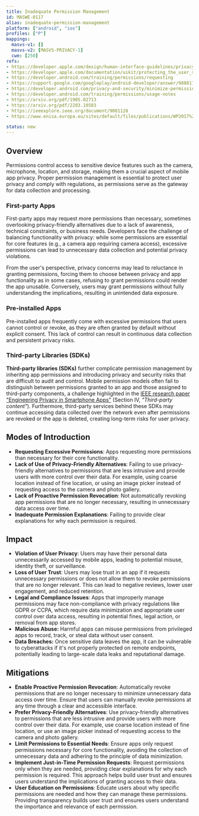 ```yaml
---
title: Inadequate Permission Management
id: MASWE-0117
alias: inadequate-permission-management
platform: ["android", "ios"]
profiles: ["P"]
mappings:
  masvs-v1: []
  masvs-v2: [MASVS-PRIVACY-1]
  cwe: [250]
refs:
- https://developer.apple.com/design/human-interface-guidelines/privacy#Requesting-permission
- https://developer.apple.com/documentation/uikit/protecting_the_user_s_privacy/requesting_access_to_protected_resources
- https://developer.android.com/training/permissions/requesting
- https://support.google.com/googleplay/android-developer/answer/9888170?hl=en
- https://developer.android.com/privacy-and-security/minimize-permission-requests
- https://developer.android.com/training/permissions/usage-notes
- https://arxiv.org/pdf/1905.02713
- https://arxiv.org/pdf/2203.10583
- https://ieeexplore.ieee.org/document/9001128
- https://www.enisa.europa.eu/sites/default/files/publications/WP2017%20O-2-2-4%20GDPR%20Mobile.pdf

status: new
---
```


## Overview

Permissions control access to sensitive device features such as the camera, microphone, location, and storage, making them a crucial aspect of mobile app privacy. Proper permission management is essential to protect user privacy and comply with regulations, as permissions serve as the gateway for data collection and processing.

### First-party Apps

First-party apps may request more permissions than necessary, sometimes overlooking privacy-friendly alternatives due to a lack of awareness, technical constraints, or business needs. Developers face the challenge of balancing functionality with privacy: while some permissions are essential for core features (e.g., a camera app requiring camera access), excessive permissions can lead to unnecessary data collection and potential privacy violations.

From the user's perspective, privacy concerns may lead to reluctance in granting permissions, forcing them to choose between privacy and app functionality as in some cases, refusing to grant permissions could render the app unusable. Conversely, users may grant permissions without fully understanding the implications, resulting in unintended data exposure.

### Pre-installed Apps

Pre-installed apps frequently come with excessive permissions that users cannot control or revoke, as they are often granted by default without explicit consent. This lack of control can result in continuous data collection and persistent privacy risks.

### Third-party Libraries (SDKs)

**Third-party libraries (SDKs)** further complicate permission management by inheriting app permissions and introducing privacy and security risks that are difficult to audit and control. Mobile permission models often fail to distinguish between permissions granted to an app and those assigned to third-party components, a challenge highlighted in the [IEEE research paper "Engineering Privacy in Smartphone Apps"](https://ieeexplore.ieee.org/document/9001128) (Section IV, _"Third-party content"_). Furthermore, third-party services behind these SDKs may continue accessing data collected over the network even after permissions are revoked or the app is deleted, creating long-term risks for user privacy.

## Modes of Introduction

- **Requesting Excessive Permissions**: Apps requesting more permissions than necessary for their core functionality.
- **Lack of Use of Privacy-Friendly Alternatives**: Failing to use privacy-friendly alternatives to permissions that are less intrusive and provide users with more control over their data. For example, using coarse location instead of fine location, or using an image picker instead of requesting access to the camera and photo gallery.
- **Lack of Proactive Permission Revocation**: Not automatically revoking app permissions that are no longer necessary, resulting in unnecessary data access over time.
- **Inadequate Permission Explanations**: Failing to provide clear explanations for why each permission is required.

## Impact

- **Violation of User Privacy**: Users may have their personal data unnecessarily accessed by mobile apps, leading to potential misuse, identity theft, or surveillance.
- **Loss of User Trust**: Users may lose trust in an app if it requests unnecessary permissions or does not allow them to revoke permissions that are no longer relevant. This can lead to negative reviews, lower user engagement, and reduced retention.
- **Legal and Compliance Issues**: Apps that improperly manage permissions may face non-compliance with privacy regulations like GDPR or CCPA, which require data minimization and appropriate user control over data access, resulting in potential fines, legal action, or removal from app stores.
- **Malicious Abuse:** Harmful apps can misuse permissions from privileged apps to record, track, or steal data without user consent.
- **Data Breaches:** Once sensitive data leaves the app, it can be vulnerable to cyberattacks if it's not properly protected on remote endpoints, potentially leading to large-scale data leaks and reputational damage.

## Mitigations

- **Enable Proactive Permission Revocation**: Automatically revoke permissions that are no longer necessary to minimize unnecessary data access over time. Ensure that users can manually revoke permissions at any time through a clear and accessible interface.
- **Prefer Privacy-Friendly Alternatives**: Use privacy-friendly alternatives to permissions that are less intrusive and provide users with more control over their data. For example, use coarse location instead of fine location, or use an image picker instead of requesting access to the camera and photo gallery.
- **Limit Permissions to Essential Needs**: Ensure apps only request permissions necessary for core functionality, avoiding the collection of unnecessary data and adhering to the principle of data minimization.
- **Implement Just-in-Time Permission Requests**: Request permissions only when they are needed, providing clear explanations for why each permission is required. This approach helps build user trust and ensures users understand the implications of granting access to their data.
- **User Education on Permissions**: Educate users about why specific permissions are needed and how they can manage these permissions. Providing transparency builds user trust and ensures users understand the importance and relevance of each permission.
